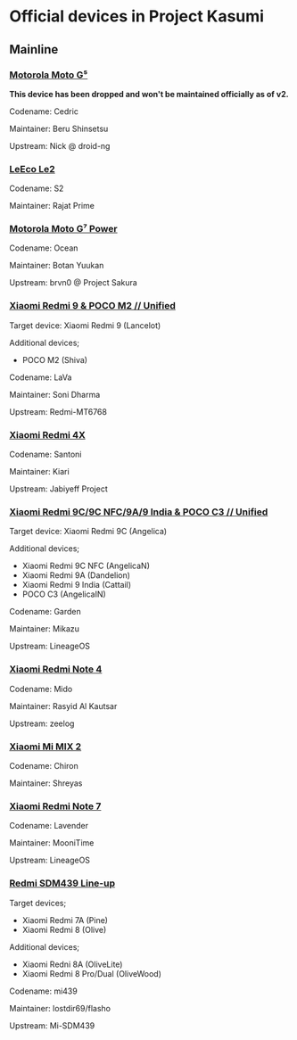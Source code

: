 # Official devices in Project Kasumi

## Mainline

### [Motorola Moto G⁵](https://github.com/Kasumi-Devices/android_device_motorola_cedric)

**This device has been dropped and won't be maintained officially as of v2.**

Codename: Cedric

Maintainer: Beru Shinsetsu

Upstream: Nick @ droid-ng

### [LeEco Le2](https://github.com/Kasumi-Devices/android_device_leeco_s2)

Codename: S2

Maintainer: Rajat Prime

### [Motorola Moto G⁷ Power](https://github.com/Kasumi-Devices/android_device_motorola_ocean)

Codename: Ocean

Maintainer: Botan Yuukan

Upstream: brvn0 @ Project Sakura

### [Xiaomi Redmi 9 & POCO M2 // Unified](https://github.com/Kasumi-Devices/android_device_xiaomi_lava)

Target device: Xiaomi Redmi 9 (Lancelot)

Additional devices;
- POCO M2 (Shiva)

Codename: LaVa

Maintainer: Soni Dharma

Upstream: Redmi-MT6768

### [Xiaomi Redmi 4X](https://github.com/Kasumi-Devices/android_device_xiaomi_santoni)

Codename: Santoni

Maintainer: Kiari

Upstream: Jabiyeff Project

### [Xiaomi Redmi 9C/9C NFC/9A/9 India & POCO C3 // Unified](https://github.com/Kasumi-Devices/android_device_xiaomi_garden)

Target device: Xiaomi Redmi 9C (Angelica)

Additional devices;
- Xiaomi Redmi 9C NFC (AngelicaN)
- Xiaomi Redmi 9A (Dandelion)
- Xiaomi Redmi 9 India (Cattail)
- POCO C3 (AngelicaIN)

Codename: Garden

Maintainer: Mikazu

Upstream: LineageOS

### [Xiaomi Redmi Note 4](https://github.com/Kasumi-Devices/android_device_xiaomi_mido)

Codename: Mido

Maintainer: Rasyid Al Kautsar

Upstream: zeelog

### [Xiaomi Mi MIX 2](https://github.com/Kasumi-Devices/android_device_xiaomi_chiron)

Codename: Chiron

Maintainer: Shreyas

### [Xiaomi Redmi Note 7](https://github.com/Kasumi-Devices/android_device_xiaomi_lavender)

Codename: Lavender

Maintainer: MooniTime

Upstream: LineageOS

### [Redmi SDM439 Line-up](https://github.com/Kasumi-Devices/android_device_xiaomi_mi439)

Target devices;
- Xiaomi Redmi 7A (Pine)
- Xiaomi Redmi 8 (Olive)

Additional devices;
- Xiaomi Redni 8A (OliveLite)
- Xiaomi Redmi 8 Pro/Dual (OliveWood)

Codename: mi439

Maintainer: lostdir69/flasho

Upstream: Mi-SDM439

